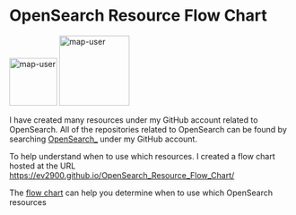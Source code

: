 # OpenSearch Resource Flow Chart

 <img width="85" alt="map-user" src="https://img.shields.io/badge/views-0192-green"> <img width="125" alt="map-user" src="https://img.shields.io/badge/unique visits-0047-green">

I have created many resources under my GitHub account related to OpenSearch. All of the repositories related to OpenSearch can be found by searching [OpenSearch_](https://github.com/ev2900?tab=repositories&q=OpenSearch_&type=&language=&sort=) under my GitHub account.

To help understand when to use which resources. I created a flow chart hosted at the URL https://ev2900.github.io/OpenSearch_Resource_Flow_Chart/

The [flow chart](https://ev2900.github.io/OpenSearch_Resource_Flow_Chart/) can help you determine when to use which OpenSearch resources
